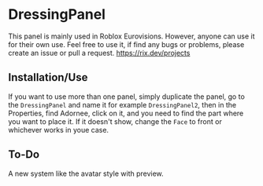# DressingPanel
This panel is mainly used in Roblox Eurovisions. However, anyone can use it for their own use. Feel free to use it, if find any bugs or problems, please create an issue or pull a request. https://rix.dev/projects

## Installation/Use
If you want to use more than one panel, simply duplicate the panel, go to the `DressingPanel` and name it for example `DressingPanel2`, then in the Properties, find Adornee, click on it, and you need to find the part where you want to place it. If it doesn't show, change the `Face` to front or whichever works in youe case.

## To-Do
A new system like the avatar style with preview.

